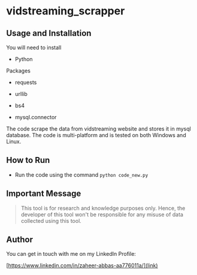 # vidstreaming_scrapper

## Usage and Installation

You will need to install

- Python

Packages

- requests

- urllib

- bs4

- mysql.connector

The code scrape the data from vidstreaming website and stores it in mysql database. The code is multi-platform and is tested on both Windows and Linux. 

## How to Run

- Run the code using the command  ``` python code_new.py ```


## Important Message

> This tool is for research and knowledge purposes only. Hence, the developer of this tool won't be responsible for any misuse of data collected using this tool.

## Author

You can get in touch with me on my LinkedIn Profile:

[https://www.linkedin.com/in/zaheer-abbas-aa776011a/](link)

